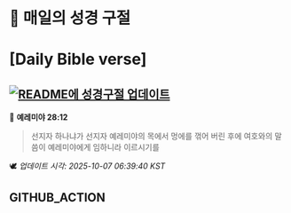 # 🙏 매일의 성경 구절
# [Daily Bible verse]
## [![README에 성경구절 업데이트](https://github.com/DONGSUKA/first_test/actions/workflows/update-readme-bible.yml/badge.svg)](https://github.com/DONGSUKA/first_test/actions/workflows/update-readme-bible.yml)
<!-- START_BIBLE_VERSE -->
📖 **예레미야 28:12**
> 선지자 하나냐가 선지자 예레미야의 목에서 멍에를 꺾어 버린 후에 여호와의 말씀이 예레미야에게 임하니라 이르시기를

🕊️ _업데이트 시각: 2025-10-07 06:39:40 KST_
  <!-- END_BIBLE_VERSE -->
## GITHUB_ACTION
